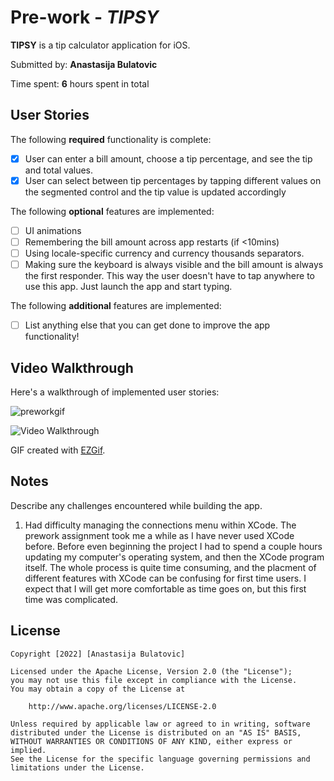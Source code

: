 # Pre-work - *TIPSY*

**TIPSY** is a tip calculator application for iOS.

Submitted by: **Anastasija Bulatovic**

Time spent: **6** hours spent in total
   
## User Stories

The following **required** functionality is complete:

* [x] User can enter a bill amount, choose a tip percentage, and see the tip and total values.
* [x] User can select between tip percentages by tapping different values on the segmented control and the tip value is updated accordingly

The following **optional** features are implemented:

* [ ] UI animations
* [ ] Remembering the bill amount across app restarts (if <10mins)
* [ ] Using locale-specific currency and currency thousands separators.
* [ ] Making sure the keyboard is always visible and the bill amount is always the first responder. This way the user doesn't have to tap anywhere to use this app. Just launch the app and start typing.

The following **additional** features are implemented:

- [ ] List anything else that you can get done to improve the app functionality!

## Video Walkthrough

Here's a walkthrough of implemented user stories:

![preworkgif](https://user-images.githubusercontent.com/66039575/187106024-57a4002a-16ca-4114-9763-c3c2b63198b6.gif)


<img src='/Users/anastasijabulatovic/Desktop/preworkgif.gif' title='Video Walkthrough' width='' alt='Video Walkthrough' />

GIF created with [EZGif](https://ezgif.com).

## Notes

Describe any challenges encountered while building the app.
   1. Had difficulty managing the connections menu within XCode. 
    The prework assignment took me a while as I have never used XCode before. Before even beginning the project I had to spend a couple hours updating my computer's operating system, and then the XCode program itself. The whole process is quite time consuming, and the placment of different features with XCode can be confusing for first time users. I expect that I will get more comfortable as time goes on, but this first time was complicated. 


## License

    Copyright [2022] [Anastasija Bulatovic]

    Licensed under the Apache License, Version 2.0 (the "License");
    you may not use this file except in compliance with the License.
    You may obtain a copy of the License at

        http://www.apache.org/licenses/LICENSE-2.0

    Unless required by applicable law or agreed to in writing, software
    distributed under the License is distributed on an "AS IS" BASIS,
    WITHOUT WARRANTIES OR CONDITIONS OF ANY KIND, either express or implied.
    See the License for the specific language governing permissions and
    limitations under the License.
